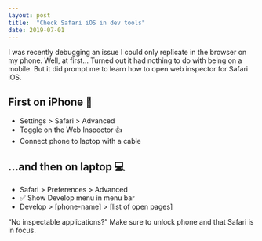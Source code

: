 ```yaml
---
layout: post
title:  "Check Safari iOS in dev tools"
date: 2019-07-01
---
```


I was recently debugging an issue I could only replicate in the browser on my phone. Well, at first… Turned out it had nothing to do with being on a mobile. But it did prompt me to learn how to open web inspector for Safari iOS.

## First on iPhone 📱

* Settings > Safari > Advanced
* Toggle on the Web Inspector 👍
* Connect phone to laptop with a cable

## …and then on laptop 💻
* Safari > Preferences > Advanced
* ✅ Show Develop menu in menu bar
* Develop > [phone-name] > [list of open pages]

“No inspectable applications?” Make sure to unlock phone and that Safari is in focus.
